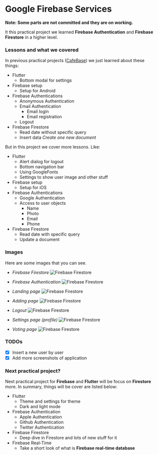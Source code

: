 # Google Firebase Services

**Note: Some parts are not committed and they are on working.**

It this practical project we learned **Firebase Authentication** and **Firebase Firestore** in a higher level.

### Lessons and what we covered

In previous practical projects ([CafeBase](https://github.com/BlackIQ/cafebase)) we just learned about these things:

- Flutter
  - Bottom modal for settings
- Firebase setup
  - Setup for Android
- Firebase Authentications
  - Anonymous Authentication
  - Email Authentication
    - Email login
    - Email registration
  - Logout
- Firebase Firestore
  - Read date without specific query
  - Insert data _Create one new document_

But in this project we cover more lessons. Like:

- Flutter
  - Alert dialog for logout
  - Bottom navigation bar
  - Using GoogleFonts
  - Settings to show user image and other stuff
- Firebase setup
  - Setup for iOS
- Firebase Authentications
  - Google Authentication
  - Access to user objects
    - Name
    - Photo
    - Email
    - Phone
- Firebase Firestore
  - Read date with specific query
  - Update a document

### Images

Here are some images that you can see.

- _Firebase Firestore_
  ![Firebase Firestore](assets/browser-firestore.png)

- _Firebase Authentication_
  ![Firebase Firestore](assets/browser-authentication.png)

- _Landing page_
  ![Firebase Firestore](assets/landing.png)

- _Adding page_
  ![Firebase Firestore](assets/add.png)

- _Logout_
  ![Firebase Firestore](assets/logout.png)

- _Settings page (profile)_
  ![Firebase Firestore](assets/settings.png)

- _Voting page_
  ![Firebase Firestore](assets/vote.png)

### TODOs

- [x] Insert a new user by user
- [x] Add more screenshots of application

### Next practical project?

Next practical project for **Firebase** and **Flutter** will be focus on **Firestore** more. In summary, things will be cover are listed below:

- Flutter
  - Theme and settings for theme
  - Dark and light mode
- Firebase Authentication
  - Apple Authentication
  - Github Authentication
  - Twitter Authentication
- Firebase Firestore
  - Deep dive in Firestore and lots of new stuff for it
- Firebase Real-Time
  - Take a short look of what is **Firebase real-time database**
